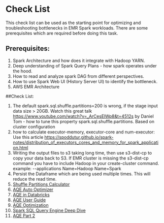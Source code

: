 # Check List
This check list can be used as the starting point for optimizing and troubleshooting bottlenecks in EMR Spark workloads. There are some prerequisites which are required before doing this task. 

## Prerequisites: 
1. Spark Architecture and how does it integrate with Hadoop YARN.
2. Deep understanding of Spark Query Plans - how spark operates under the hood.
3. How to read and analyze spark DAG from different perspectives.
4. How to use Spark Web UI (History Server UI) to identify the bottleneck.
5. AWS EMR Architecture 

##Check List:
1. The default spark.sql.shuffle.partitions=200 is wrong, if the stage input data size > 20GB. Watch this great talk https://www.youtube.com/watch?v=_ArCesElWp8&t=4512s  by Daniel Tom - how to tune this property spark.sql.shuffle.partitions. 
Based on cluster configuration
2. how to calculate executor-memory, executor-core and num-executor: Use this article https://spoddutur.github.io/spark-notes/distribution_of_executors_cores_and_memory_for_spark_application.html
3. Writing the output files to s3 taking long time, then use
s3-dist-cp to copy your data back to S3. If EMR cluster is missing the s3-dist-cp command you have to include Hadoop in your create-cluster command. example: --applications Name=Hadoop Name=Spark
4. Persist the Dataframe which are being used multiple times. This will reduce the read time.
5. [Shuffle Partitions Calculator](https://github.com/justinbreese/databricks-gems/blob/master/shufflePartitionCalculator/sparkShufflePartitionCalculator.py)
6. [AQE Auto Optimizer](https://community.databricks.com/t5/data-engineering/ideal-number-and-size-of-partitions/td-p/25502)
7. [AQE in Databricks](https://www.databricks.com/blog/2020/10/21/faster-sql-adaptive-query-execution-in-databricks.html)
8. [AQE User Guide](https://docs.databricks.com/en/optimizations/aqe.html)
9. [AQE Optimization](https://docs.databricks.com/en/optimizations/aqe.html#spark-ui)
10. [Spark SQL Query Engine Deep Dive](https://dataninjago.com/2022/02/21/spark-sql-query-engine-deep-dive-20-adaptive-query-execution-part-2/)
11. [AQE Part 2](https://blog.madhukaraphatak.com/spark-aqe-part-2)
   
   
   
